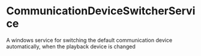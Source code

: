 # CommunicationDeviceSwitcherService
A windows service for switching the default communication device automatically, when the playback device is changed
